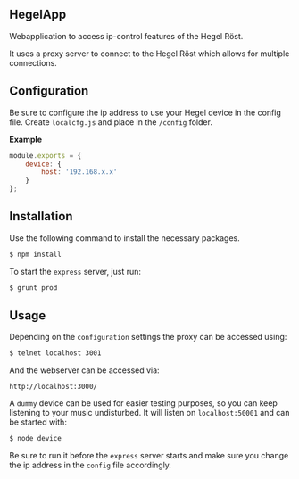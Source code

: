 ## HegelApp

Webapplication to access ip-control features of the Hegel Röst.

It uses a proxy server to connect to the Hegel Röst which allows for multiple connections.

## Configuration

Be sure to configure the ip address to use your Hegel device in the config file.
Create `localcfg.js` and place in the `/config` folder.

**Example**
```javascript
module.exports = {
	device: {
		host: '192.168.x.x'
	}
};
```

## Installation

Use the following command to install the necessary packages.
```bash
$ npm install
```

To start the `express` server, just run:
```bash
$ grunt prod
```

## Usage 

Depending on the `configuration` settings the proxy can be accessed using:

```bash
$ telnet localhost 3001
```

And the webserver can be accessed via:
```text
http://localhost:3000/
```

A `dummy` device can be used for easier testing purposes, so you can keep listening to your music undisturbed. It will listen on `localhost:50001` and can be started with:
```bash
$ node device
```

Be sure to run it before the `express` server starts and make sure you change the ip address in the `config` file accordingly.